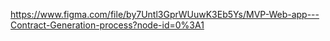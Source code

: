 https://www.figma.com/file/by7Untl3GprWUuwK3Eb5Ys/MVP-Web-app---Contract-Generation-process?node-id=0%3A1
